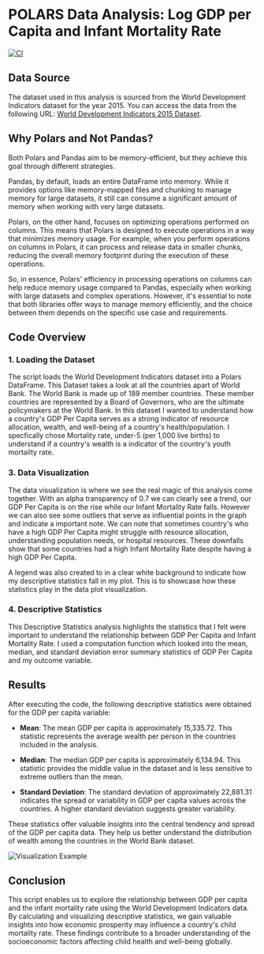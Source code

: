 # POLARS Data Analysis: Log GDP per Capita and Infant Mortality Rate
[![CI](https://github.com/nogibjj/Simrun_Polars_Statistics/actions/workflows/main.yml/badge.svg)](https://github.com/nogibjj/Simrun_Polars_Statistics/actions/workflows/main.yml)
## Data Source

The dataset used in this analysis is sourced from the World Development Indicators dataset for the year 2015. You can access the data from the following URL: [World Development Indicators 2015 Dataset](https://media.githubusercontent.com/media/nickeubank/MIDS_Data/master/World_Development_Indicators/wdi_small_tidy_2015.csv).

## Why Polars and Not Pandas?
Both Polars and Pandas aim to be memory-efficient, but they achieve this goal through different strategies.

Pandas, by default, loads an entire DataFrame into memory. While it provides options like memory-mapped files and chunking to manage memory for large datasets, it still can consume a significant amount of memory when working with very large datasets.

Polars, on the other hand, focuses on optimizing operations performed on columns. This means that Polars is designed to execute operations in a way that minimizes memory usage. For example, when you perform operations on columns in Polars, it can process and release data in smaller chunks, reducing the overall memory footprint during the execution of these operations.

So, in essence, Polars' efficiency in processing operations on columns can help reduce memory usage compared to Pandas, especially when working with large datasets and complex operations. However, it's essential to note that both libraries offer ways to manage memory efficiently, and the choice between them depends on the specific use case and requirements.

## Code Overview

### 1. Loading the Dataset

The script loads the World Development Indicators dataset into a Polars DataFrame. This Dataset takes a look at all the countries apart of World Bank. The World Bank is made up of 189 member countries. These member countries are represented by a Board of Governors, who are the ultimate policymakers at the World Bank. In this dataset I wanted to understand how a country's GDP Per Capita serves as a strong indicator of resource allocation, wealth, and well-being of a country's health/population. I specfically chose Mortality rate, under-5 (per 1,000 live births) to understand if a country's wealth is a indicator of the country's youth mortailty rate.

### 3. Data Visualization
The data visualization is where we see the real magic of this analysis come together. With an alpha transparency of 0.7 we can clearly see a trend, our GDP Per Capita is on the rise while our Infant Mortality Rate falls. However we can also see some outliers that serve as influential points in the graph and indicate a important note. We can note that sometimes country's who have a high GDP Per Capita might struggle with resource allocation, understanding population needs, or hospital resources. These downfalls show that some countries had a high Infant Mortality Rate despite having a high GDP Per Capita. 

A legend was also created to in a clear white background to indicate how my descriptive statistics fall in my plot. This is to showcase how these statistics play in the data plot visualization. 

### 4. Descriptive Statistics

This Descriptive Statistics analysis highlights the statistics that I felt were important to understand the relationship between GDP Per Capita and Infant Mortality Rate. I used a computation function which looked into the mean, median, and standard deviation error summary statistics of GDP Per Capita and my outcome variable. 

## Results

After executing the code, the following descriptive statistics were obtained for the GDP per capita variable:

- **Mean**: The mean GDP per capita is approximately 15,335.72. This statistic represents the average wealth per person in the countries included in the analysis.

- **Median**: The median GDP per capita is approximately 6,134.94. This statistic provides the middle value in the dataset and is less sensitive to extreme outliers than the mean.

- **Standard Deviation**: The standard deviation of approximately 22,881.31 indicates the spread or variability in GDP per capita values across the countries. A higher standard deviation suggests greater variability.

These statistics offer valuable insights into the central tendency and spread of the GDP per capita data. They help us better understand the distribution of wealth among the countries in the World Bank dataset.

![Visualization Example](https://user-images.githubusercontent.com/141798228/266807301-e455df10-7308-42a5-bb9d-d055e5e45f8f.jpg)


## Conclusion

This script enables us to explore the relationship between GDP per capita and the infant mortality rate using the World Development Indicators data. By calculating and visualizing descriptive statistics, we gain valuable insights into how economic prosperity may influence a country's child mortality rate. These findings contribute to a broader understanding of the socioeconomic factors affecting child health and well-being globally.
